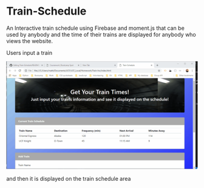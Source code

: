 # Train-Schedule

An Interactive train schedule using Firebase and moment.js that can be used by anybody and the time of their trains are displayed for anybody who views the website.

Users input a train

![traingif1](assets/images/traingif1.gif?raw=true "traingif1")

and then it is displayed on the train schedule area
